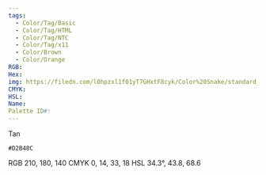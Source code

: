 ```yaml
---
tags:
  - Color/Tag/Basic
  - Color/Tag/HTML
  - Color/Tag/NTC
  - Color/Tag/x11
  - Color/Brown
  - Color/Orange
RGB: 
Hex: 
img: https://filedn.com/l0hpzxl1f01yT7GHxtF8cyk/Color%20Snake/standard_csv_to_svg//D2B48C.svg
CMYK: 
HSL: 
Name: 
Palette ID#:
---
```

Tan
```palette
#D2B48C
```
RGB 210, 180, 140
CMYK	0, 14, 33, 18
HSL	34.3°, 43.8, 68.6
